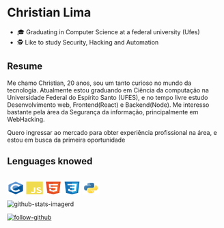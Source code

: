 #  Christian Lima #

- 🎓 Graduating in Computer Science at a federal university (Ufes)
- 🕵 Like to study Security, Hacking and Automation

## Resume ##
Me chamo Christian, 20 anos, sou um tanto curioso no mundo da tecnologia.
Atualmente estou graduando em Ciência da computação na Universidade Federal do Espírito Santo (UFES), e no tempo livre estudo Desenvolvimento web, Frontend(React) e Backend(Node).
Me interesso bastante pela área da Segurança da informação, principalmente em WebHacking.

Quero ingressar ao mercado para obter experiência profissional na área, e estou em busca da primeira oportunidade

## Lenguages knowed ##

<div style="display: inline_block"><br>
  
  <img align="center" alt="C" height="30" width="40" src="https://raw.githubusercontent.com/devicons/devicon/master/icons/c/c-original.svg">
  <img align="center" alt="Js" height="30" width="40" src="https://raw.githubusercontent.com/devicons/devicon/master/icons/javascript/javascript-plain.svg">
  <img align="center" alt="HTML" height="30" width="40" src="https://raw.githubusercontent.com/devicons/devicon/master/icons/html5/html5-original.svg">
  <img align="center" alt="CSS" height="30" width="40" src="https://raw.githubusercontent.com/devicons/devicon/master/icons/css3/css3-original.svg">
  <img align="center" alt="Python" height="30" width="40" src="https://raw.githubusercontent.com/devicons/devicon/master/icons/python/python-original.svg">
  
</div>



![github-stats-imagerd](https://github-readme-stats.vercel.app/api?username=100Nexten&show_icons=true&theme=chartreuse-dark)


[![follow-github](https://img.shields.io/github/followers/100Nexten?color=%237EFE00&style=for-the-badge)](https://github.com/follow/100Nexten)
